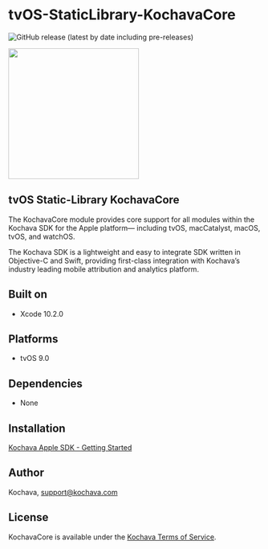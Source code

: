 # tvOS-StaticLibrary-KochavaCore

![GitHub release (latest by date including pre-releases)](https://img.shields.io/github/v/release/kochava/tvOS-StaticLibrary-KochavaCore?include_prereleases)

<img src="https://storage.googleapis.com/kochava-web/2016/07/Kochava-horizontal-black-800x154.png" width="260" />

## tvOS Static-Library KochavaCore

The KochavaCore module provides core support for all modules within the Kochava SDK for the Apple platform— including tvOS, macCatalyst, macOS, tvOS, and watchOS.

The Kochava SDK is a lightweight and easy to integrate SDK written in Objective-C and Swift, providing first-class integration with Kochava’s industry leading mobile attribution and analytics platform.  

## Built on

* Xcode 10.2.0

## Platforms

* tvOS 9.0

## Dependencies

* None

## Installation

[Kochava Apple SDK - Getting Started](https://support.kochava.com/sdk-integration/sdk-kochavatracker-ios)

## Author

Kochava, support@kochava.com

## License

KochavaCore is available under the [Kochava Terms of Service](https://www.kochava.com/terms-of-service/).
